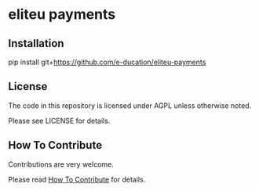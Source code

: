 # eliteu payments


Installation
------------
pip install git+https://github.com/e-ducation/eliteu-payments

License
-------

The code in this repository is licensed under AGPL unless otherwise noted.

Please see LICENSE for details.

How To Contribute
-----------------

Contributions are very welcome.

Please read [How To Contribute](https://github.com/e-ducation/eliteu-payments/blob/master/CONTRIBUTING.md) for details.
